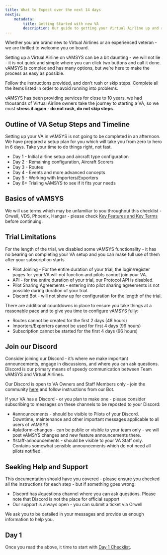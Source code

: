```yaml
---
title: What to Expect over the next 14 days
nextjs:  
    metadata:  
        title: Getting Started with new VA
        description: Our guide to getting your Virtual Airline up and running on vAMSYS.
---
```

Whether you are brand new to Virtual Airlines or an experienced veteran - we are thrilled to welcome you on board.

Setting up a Virtual Airline on vAMSYS can be a bit daunting - we will not lie - it is not quick and simple where you can click two buttons and call it done. vAMSYS is complex and has many options, but we’re here to make the process as easy as possible. 

Follow the instructions provided, and don’t rush or skip steps. Complete all the items listed in order to avoid running into problems.

vAMSYS has been providing services for close to 10 years, we had thousands of Virtual Airline owners take the journey to starting a VA, so we must  **stress it again - do not rush, do not skip steps**.

## Outline of VA Setup Steps and Timeline
Setting up your VA in vAMSYS is not going to be completed in an afternoon. We have prepared a setup plan for you which will take you from zero to hero in 6 days. Take your time to do things right, not fast.
- Day 1 - Initial airline setup and aircraft type configuration
- Day 2 - Remaining configuration, Aircraft Scorers
- Day 3 - Routes
- Day 4 - Events and more advanced concepts
- Day 5 - Working with Importers/Exporters
- Day 6+ Trialing vAMSYS to see if it fits your needs

## Basics of vAMSYS
We will use terms which may be unfamiliar to you throughout this checklist - Orwell, VDS, Phoenix, Hangar - please check [Key Features and Key Terms](/#key-features-and-responsibilities) before continuing.

## Trial Limitations
For the length of the trial, we disabled some vAMSYS functionality - it has no bearing on completing your VA setup and you can make full use of them after your subscription starts
- Pilot Joining - For the entire duration of your trial, the login/register pages for your VA will not function and pilots cannot join your VA.
- API - for the entire duration of your trial, our Protocol API is disabled.
- Pilot Sharing Agreements - entering into pilot sharing agreements is not possible during duration of your trial.
- Discord Bot - will not show up for configuration for the length of the trial.

There are additional countdowns in place to ensure you take things at a reasonable pace and to give you time to configure vAMSYS fully:
- Routes cannot be created for the first 2 days (48 hours)
- Importers/Exporters cannot be used for first 4 days (96 hours)
- Subscription cannot be started for the first 4 days (96 hours)

## Join our Discord
Consider joining our Discord - it’s where we make important announcements, engage in discussions, and where you can ask questions. Discord is our primary means of speedy communication between Team vAMSYS and Virtual Airlines.

Our Discord is open to VA Owners and Staff Members only - join the community [here](https://discord.gg/aAVfmwcx56) and follow instructions from our Bot.

If your VA has a Discord - or you plan to make one - please consider subscribing to messages on these channels to be reposted to your Discord:
- #announcements - should be visible to Pilots of your Discord. Downtime, maintenance and other important messages applicable to all users of vAMSYS
- #platform-changes - can be public or visible to your team only - we will post vAMSYS changes and new feature announcements there.
- #staff-announcements - should be visible to your VA Staff only. Contains somewhat sensible announcements which do not need all pilots notified.

## Seeking Help and Support
This documentation should have you covered - please ensure you checked all the instructions for each step - but if something goes wrong:
- Discord has #questions channel where you can ask questions. Please note that Discord is not the place for official support 
- Our support is always open - you can submit a ticket via Orwell

We ask you to be detailed in your messages and provide us enough information to help you.

## Day 1
Once you read the above, it time to start with [Day 1 Checklist](/checklist/day-1).
